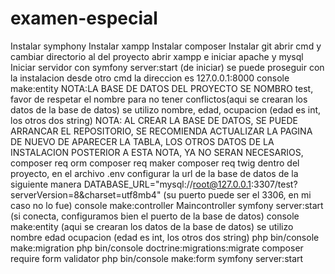 # examen-especial

Instalar symphony 
Instalar xampp
Instalar composer
Instalar git
abrir cmd y cambiar directorio al del proyecto 
abrir xampp e iniciar apache y mysql
Iniciar servidor con
symfony server:start
(de iniciar) se puede proseguir con la instalacion desde otro cmd
la direccion es 127.0.0.1:8000
console make:entity NOTA:LA BASE DE DATOS DEL PROYECTO SE NOMBRO test, favor de respetar el nombre para no tener conflictos(aqui se crearan los datos de la base de datos)
se utilizo nombre, edad, ocupacion (edad es int, los otros dos string)
NOTA: AL CREAR LA BASE DE DATOS, SE PUEDE ARRANCAR EL REPOSITORIO, SE RECOMIENDA ACTUALIZAR LA PAGINA DE NUEVO
DE APARECER LA TABLA, LOS OTROS DATOS DE LA INSTALACION POSTERIOR A ESTA NOTA, YA NO SERAN NECESARIOS, 
composer req orm
composer req maker
composer req twig
dentro del proyecto, en el archivo .env configurar la url de la base de datos de la siguiente manera
DATABASE_URL="mysql://root@127.0.0.1:3307/test?serverVersion=8&charset=utf8mb4" (su puerto puede ser el 3306, en mi caso no lo fue)
console make:controller
Maincontroller
symfony server:start (si conecta, configuramos bien el puerto de la base de datos) 
console make:entity (aqui se crearan los datos de la base de datos)
se utilizo nombre edad ocupacion (edad es int, los otros dos string)
php bin/console make:migration
php bin/console doctrine:migrations:migrate
composer require form validator
php bin/console make:form 
symfony server:start
